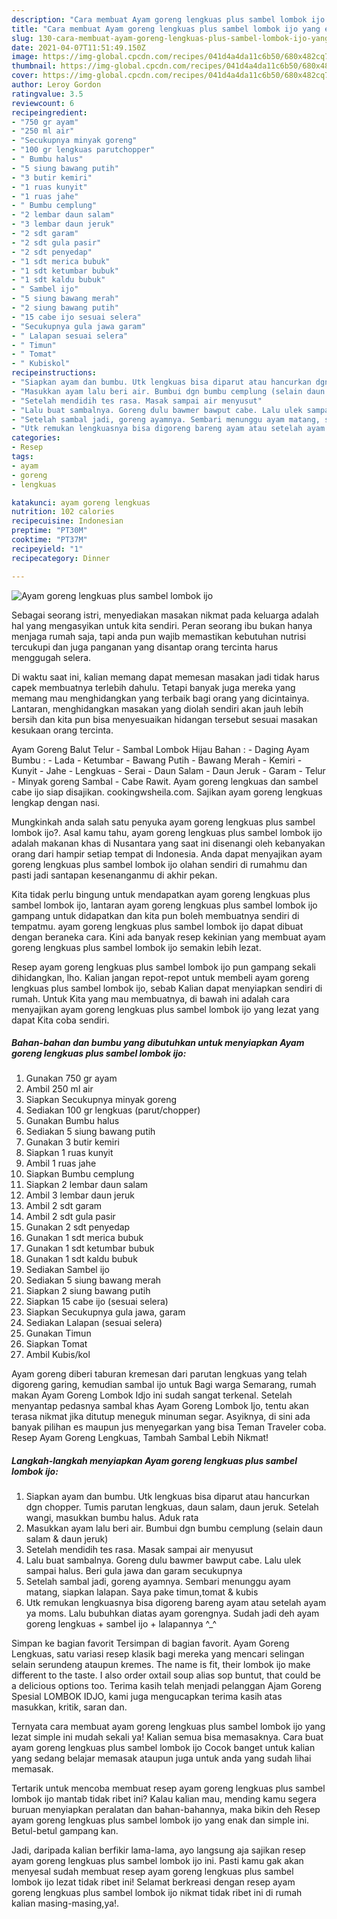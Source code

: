```yaml
---
description: "Cara membuat Ayam goreng lengkuas plus sambel lombok ijo yang enak dan Mudah Dibuat"
title: "Cara membuat Ayam goreng lengkuas plus sambel lombok ijo yang enak dan Mudah Dibuat"
slug: 130-cara-membuat-ayam-goreng-lengkuas-plus-sambel-lombok-ijo-yang-enak-dan-mudah-dibuat
date: 2021-04-07T11:51:49.150Z
image: https://img-global.cpcdn.com/recipes/041d4a4da11c6b50/680x482cq70/ayam-goreng-lengkuas-plus-sambel-lombok-ijo-foto-resep-utama.jpg
thumbnail: https://img-global.cpcdn.com/recipes/041d4a4da11c6b50/680x482cq70/ayam-goreng-lengkuas-plus-sambel-lombok-ijo-foto-resep-utama.jpg
cover: https://img-global.cpcdn.com/recipes/041d4a4da11c6b50/680x482cq70/ayam-goreng-lengkuas-plus-sambel-lombok-ijo-foto-resep-utama.jpg
author: Leroy Gordon
ratingvalue: 3.5
reviewcount: 6
recipeingredient:
- "750 gr ayam"
- "250 ml air"
- "Secukupnya minyak goreng"
- "100 gr lengkuas parutchopper"
- " Bumbu halus"
- "5 siung bawang putih"
- "3 butir kemiri"
- "1 ruas kunyit"
- "1 ruas jahe"
- " Bumbu cemplung"
- "2 lembar daun salam"
- "3 lembar daun jeruk"
- "2 sdt garam"
- "2 sdt gula pasir"
- "2 sdt penyedap"
- "1 sdt merica bubuk"
- "1 sdt ketumbar bubuk"
- "1 sdt kaldu bubuk"
- " Sambel ijo"
- "5 siung bawang merah"
- "2 siung bawang putih"
- "15 cabe ijo sesuai selera"
- "Secukupnya gula jawa garam"
- " Lalapan sesuai selera"
- " Timun"
- " Tomat"
- " Kubiskol"
recipeinstructions:
- "Siapkan ayam dan bumbu. Utk lengkuas bisa diparut atau hancurkan dgn chopper. Tumis parutan lengkuas, daun salam, daun jeruk. Setelah wangi, masukkan bumbu halus. Aduk rata"
- "Masukkan ayam lalu beri air. Bumbui dgn bumbu cemplung (selain daun salam &amp; daun jeruk)"
- "Setelah mendidih tes rasa. Masak sampai air menyusut"
- "Lalu buat sambalnya. Goreng dulu bawmer bawput cabe. Lalu ulek sampai halus. Beri gula jawa dan garam secukupnya"
- "Setelah sambal jadi, goreng ayamnya. Sembari menunggu ayam matang, siapkan lalapan. Saya pake timun,tomat &amp; kubis"
- "Utk remukan lengkuasnya bisa digoreng bareng ayam atau setelah ayam ya moms. Lalu bubuhkan diatas ayam gorengnya. Sudah jadi deh ayam goreng lengkuas + sambel ijo + lalapannya ^_^"
categories:
- Resep
tags:
- ayam
- goreng
- lengkuas

katakunci: ayam goreng lengkuas 
nutrition: 102 calories
recipecuisine: Indonesian
preptime: "PT30M"
cooktime: "PT37M"
recipeyield: "1"
recipecategory: Dinner

---
```



![Ayam goreng lengkuas plus sambel lombok ijo](https://img-global.cpcdn.com/recipes/041d4a4da11c6b50/680x482cq70/ayam-goreng-lengkuas-plus-sambel-lombok-ijo-foto-resep-utama.jpg)

Sebagai seorang istri, menyediakan masakan nikmat pada keluarga adalah hal yang mengasyikan untuk kita sendiri. Peran seorang ibu bukan hanya menjaga rumah saja, tapi anda pun wajib memastikan kebutuhan nutrisi tercukupi dan juga panganan yang disantap orang tercinta harus menggugah selera.

Di waktu  saat ini, kalian memang dapat memesan masakan jadi tidak harus capek membuatnya terlebih dahulu. Tetapi banyak juga mereka yang memang mau menghidangkan yang terbaik bagi orang yang dicintainya. Lantaran, menghidangkan masakan yang diolah sendiri akan jauh lebih bersih dan kita pun bisa menyesuaikan hidangan tersebut sesuai masakan kesukaan orang tercinta. 

Ayam Goreng Balut Telur - Sambal Lombok Hijau Bahan : - Daging Ayam Bumbu : - Lada - Ketumbar - Bawang Putih - Bawang Merah - Kemiri - Kunyit - Jahe - Lengkuas - Serai - Daun Salam - Daun Jeruk - Garam - Telur - Minyak goreng Sambal - Cabe Rawit. Ayam goreng lengkuas dan sambel cabe ijo siap disajikan. cookingwsheila.com. Sajikan ayam goreng lengkuas lengkap dengan nasi.

Mungkinkah anda salah satu penyuka ayam goreng lengkuas plus sambel lombok ijo?. Asal kamu tahu, ayam goreng lengkuas plus sambel lombok ijo adalah makanan khas di Nusantara yang saat ini disenangi oleh kebanyakan orang dari hampir setiap tempat di Indonesia. Anda dapat menyajikan ayam goreng lengkuas plus sambel lombok ijo olahan sendiri di rumahmu dan pasti jadi santapan kesenanganmu di akhir pekan.

Kita tidak perlu bingung untuk mendapatkan ayam goreng lengkuas plus sambel lombok ijo, lantaran ayam goreng lengkuas plus sambel lombok ijo gampang untuk didapatkan dan kita pun boleh membuatnya sendiri di tempatmu. ayam goreng lengkuas plus sambel lombok ijo dapat dibuat dengan beraneka cara. Kini ada banyak resep kekinian yang membuat ayam goreng lengkuas plus sambel lombok ijo semakin lebih lezat.

Resep ayam goreng lengkuas plus sambel lombok ijo pun gampang sekali dihidangkan, lho. Kalian jangan repot-repot untuk membeli ayam goreng lengkuas plus sambel lombok ijo, sebab Kalian dapat menyiapkan sendiri di rumah. Untuk Kita yang mau membuatnya, di bawah ini adalah cara menyajikan ayam goreng lengkuas plus sambel lombok ijo yang lezat yang dapat Kita coba sendiri.

<!--inarticleads1-->

##### Bahan-bahan dan bumbu yang dibutuhkan untuk menyiapkan Ayam goreng lengkuas plus sambel lombok ijo:

1. Gunakan 750 gr ayam
1. Ambil 250 ml air
1. Siapkan Secukupnya minyak goreng
1. Sediakan 100 gr lengkuas (parut/chopper)
1. Gunakan  Bumbu halus
1. Sediakan 5 siung bawang putih
1. Gunakan 3 butir kemiri
1. Siapkan 1 ruas kunyit
1. Ambil 1 ruas jahe
1. Siapkan  Bumbu cemplung
1. Siapkan 2 lembar daun salam
1. Ambil 3 lembar daun jeruk
1. Ambil 2 sdt garam
1. Ambil 2 sdt gula pasir
1. Gunakan 2 sdt penyedap
1. Gunakan 1 sdt merica bubuk
1. Gunakan 1 sdt ketumbar bubuk
1. Gunakan 1 sdt kaldu bubuk
1. Sediakan  Sambel ijo
1. Sediakan 5 siung bawang merah
1. Siapkan 2 siung bawang putih
1. Siapkan 15 cabe ijo (sesuai selera)
1. Siapkan Secukupnya gula jawa, garam
1. Sediakan  Lalapan (sesuai selera)
1. Gunakan  Timun
1. Siapkan  Tomat
1. Ambil  Kubis/kol


Ayam goreng diberi taburan kremesan dari parutan lengkuas yang telah digoreng garing, kemudian sambal ijo untuk Bagi warga Semarang, rumah makan Ayam Goreng Lombok Idjo ini sudah sangat terkenal. Setelah menyantap pedasnya sambal khas Ayam Goreng Lombok Ijo, tentu akan terasa nikmat jika ditutup meneguk minuman segar. Asyiknya, di sini ada banyak pilihan es maupun jus menyegarkan yang bisa Teman Traveler coba. Resep Ayam Goreng Lengkuas, Tambah Sambal Lebih Nikmat! 

<!--inarticleads2-->

##### Langkah-langkah menyiapkan Ayam goreng lengkuas plus sambel lombok ijo:

1. Siapkan ayam dan bumbu. Utk lengkuas bisa diparut atau hancurkan dgn chopper. Tumis parutan lengkuas, daun salam, daun jeruk. Setelah wangi, masukkan bumbu halus. Aduk rata
1. Masukkan ayam lalu beri air. Bumbui dgn bumbu cemplung (selain daun salam &amp; daun jeruk)
1. Setelah mendidih tes rasa. Masak sampai air menyusut
1. Lalu buat sambalnya. Goreng dulu bawmer bawput cabe. Lalu ulek sampai halus. Beri gula jawa dan garam secukupnya
1. Setelah sambal jadi, goreng ayamnya. Sembari menunggu ayam matang, siapkan lalapan. Saya pake timun,tomat &amp; kubis
1. Utk remukan lengkuasnya bisa digoreng bareng ayam atau setelah ayam ya moms. Lalu bubuhkan diatas ayam gorengnya. Sudah jadi deh ayam goreng lengkuas + sambel ijo + lalapannya ^_^


Simpan ke bagian favorit Tersimpan di bagian favorit. Ayam Goreng Lengkuas, satu variasi resep klasik bagi mereka yang mencari selingan selain serundeng ataupun kremes. The name is fit, their lombok ijo make different to the taste. I also order oxtail soup alias sop buntut, that could be a delicious options too. Terima kasih telah menjadi pelanggan Ajam Goreng Spesial LOMBOK IDJO, kami juga mengucapkan terima kasih atas masukkan, kritik, saran dan. 

Ternyata cara membuat ayam goreng lengkuas plus sambel lombok ijo yang lezat simple ini mudah sekali ya! Kalian semua bisa memasaknya. Cara buat ayam goreng lengkuas plus sambel lombok ijo Cocok banget untuk kalian yang sedang belajar memasak ataupun juga untuk anda yang sudah lihai memasak.

Tertarik untuk mencoba membuat resep ayam goreng lengkuas plus sambel lombok ijo mantab tidak ribet ini? Kalau kalian mau, mending kamu segera buruan menyiapkan peralatan dan bahan-bahannya, maka bikin deh Resep ayam goreng lengkuas plus sambel lombok ijo yang enak dan simple ini. Betul-betul gampang kan. 

Jadi, daripada kalian berfikir lama-lama, ayo langsung aja sajikan resep ayam goreng lengkuas plus sambel lombok ijo ini. Pasti kamu gak akan menyesal sudah membuat resep ayam goreng lengkuas plus sambel lombok ijo lezat tidak ribet ini! Selamat berkreasi dengan resep ayam goreng lengkuas plus sambel lombok ijo nikmat tidak ribet ini di rumah kalian masing-masing,ya!.

